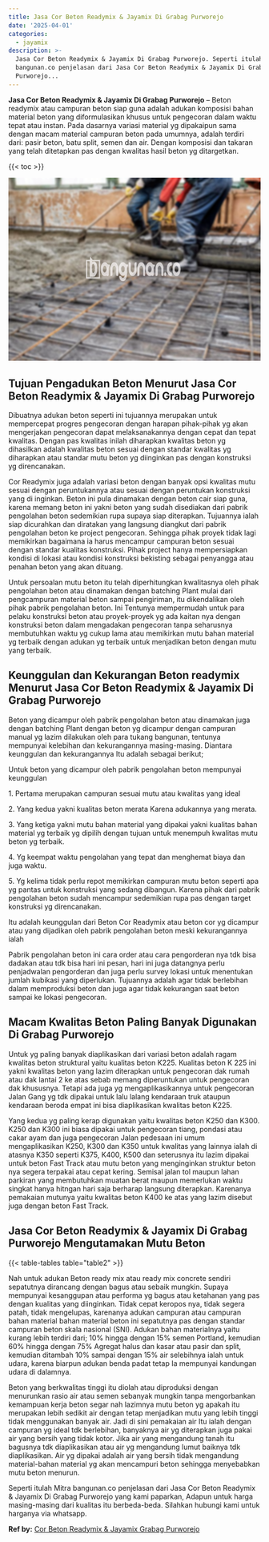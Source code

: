 ```yaml
---
title: Jasa Cor Beton Readymix & Jayamix Di Grabag Purworejo
date: '2025-04-01'
categories:
  - jayamix
description: >-
  Jasa Cor Beton Readymix & Jayamix Di Grabag Purworejo. Seperti itulah Mitra
  bangunan.co penjelasan dari Jasa Cor Beton Readymix & Jayamix Di Grabag
  Purworejo...
---
```


**Jasa Cor Beton Readymix & Jayamix Di Grabag Purworejo** – Beton readymix atau campuran beton siap guna adalah adukan komposisi bahan material beton yang diformulasikan khusus untuk pengecoran dalam waktu tepat atau instan. Pada dasarnya variasi material yg dipakaipun sama dengan macam material campuran beton pada umumnya, adalah terdiri dari: pasir beton, batu split, semen dan air. Dengan komposisi dan takaran yang telah ditetapkan pas dengan kwalitas hasil beton yg ditargetkan.

{{< toc >}}

![Jasa Cor Beton Readymix & Jayamix Di Grabag Purworejo](/images/jasa-cor-readymix-45.png)

## Tujuan Pengadukan Beton Menurut Jasa Cor Beton Readymix & Jayamix Di Grabag Purworejo

Dibuatnya adukan beton seperti ini tujuannya merupakan untuk mempercepat progres pengecoran dengan harapan pihak-pihak yg akan mengerjakan pengecoran dapat melaksanakannya dengan cepat dan tepat kwalitas. Dengan pas kwalitas inilah diharapkan kwalitas beton yg dihasilkan adalah kwalitas beton sesuai dengan standar kwalitas yg diharapkan atau standar mutu beton yg diinginkan pas dengan konstruksi yg direncanakan.

Cor Readymix juga adalah variasi beton dengan banyak opsi kwalitas mutu sesuai dengan peruntukannya atau sesuai dengan peruntukan konstruksi yang di inginkan. Beton ini pula dinamakan dengan beton cair siap guna, karena memang beton ini yakni beton yang sudah disediakan dari pabrik pengolahan beton sedemikian rupa supaya siap diterapkan. Tujuannya ialah siap dicurahkan dan diratakan yang langsung diangkut dari pabrik pengolahan beton ke project pengecoran. Sehingga pihak proyek tidak lagi memikirkan bagaimana ia harus mencampur campuran beton sesuai dengan standar kualitas konstruksi. Pihak project hanya mempersiapkan kondisi di lokasi atau kondisi konstruksi bekisting sebagai penyangga atau penahan beton yang akan dituang.

Untuk persoalan mutu beton itu telah diperhitungkan kwalitasnya oleh pihak pengolahan beton atau dinamakan dengan batching Plant mulai dari pengcampuran material beton sampai pengiriman, itu dikendalikan oleh pihak pabrik pengolahan beton. Ini Tentunya mempermudah untuk para pelaku konstruksi beton atau proyek-proyek yg ada kaitan nya dengan konstruksi beton dalam mengadakan pengecoran tanpa seharusnya membutuhkan waktu yg cukup lama atau memikirkan mutu bahan material yg terbaik dengan adukan yg terbaik untuk menjadikan beton dengan mutu yang terbaik.

## Keunggulan dan Kekurangan Beton readymix Menurut Jasa Cor Beton Readymix & Jayamix Di Grabag Purworejo

Beton yang dicampur oleh pabrik pengolahan beton atau dinamakan juga dengan batching Plant dengan beton yg dicampur dengan campuran manual yg lazim dilakukan oleh para tukang bangunan, tentunya mempunyai kelebihan dan kekurangannya masing-masing. Diantara keunggulan dan kekurangannya Itu adalah sebagai berikut;

Untuk beton yang dicampur oleh pabrik pengolahan beton mempunyai keunggulan

1\. Pertama merupakan campuran sesuai mutu atau kwalitas yang ideal

2\. Yang kedua yakni kualitas beton merata Karena adukannya yang merata.

3\. Yang ketiga yakni mutu bahan material yang dipakai yakni kualitas bahan material yg terbaik yg dipilih dengan tujuan untuk menempuh kwalitas mutu beton yg terbaik.

4\. Yg keempat waktu pengolahan yang tepat dan menghemat biaya dan juga waktu.

5\. Yg kelima tidak perlu repot memikirkan campuran mutu beton seperti apa yg pantas untuk konstruksi yang sedang dibangun. Karena pihak dari pabrik pengolahan beton sudah mencampur sedemikian rupa pas dengan target konstruksi yg direncanakan.

Itu adalah keunggulan dari Beton Cor Readymix atau beton cor yg dicampur atau yang dijadikan oleh pabrik pengolahan beton meski kekurangannya ialah

Pabrik pengolahan beton ini cara order atau cara pengorderan nya tdk bisa dadakan atau tdk bisa hari ini pesan, hari ini juga datangnya perlu penjadwalan pengorderan dan juga perlu survey lokasi untuk menentukan jumlah kubikasi yang diperlukan. Tujuannya adalah agar tidak berlebihan dalam memproduksi beton dan juga agar tidak kekurangan saat beton sampai ke lokasi pengecoran.

## Macam Kwalitas Beton Paling Banyak Digunakan Di Grabag Purworejo

Untuk yg paling banyak diaplikasikan dari variasi beton adalah ragam kwalitas beton struktural yaitu kualitas beton K225. Kualitas beton K 225 ini yakni kwalitas beton yang lazim diterapkan untuk pengecoran dak rumah atau dak lantai 2 ke atas sebab memang diperuntukan untuk pengecoran dak khususnya. Tetapi ada juga yg mengaplikasikannya untuk pengecoran Jalan Gang yg tdk dipakai untuk lalu lalang kendaraan truk ataupun kendaraan beroda empat ini bisa diaplikasikan kwalitas beton K225.

Yang kedua yg paling kerap digunakan yaitu kwalitas beton K250 dan K300. K250 dan K300 ini biasa dipakai untuk pengecoran tiang, pondasi atau cakar ayam dan juga pengecoran Jalan pedesaan ini umum mengaplikasikan K250, K300 dan K350 untuk kwalitas yang lainnya ialah di atasnya K350 seperti K375, K400, K500 dan seterusnya itu lazim dipakai untuk beton Fast Track atau mutu beton yang menginginkan struktur beton nya segera terpakai atau cepat kering. Semisal jalan tol maupun lahan parkiran yang membutuhkan muatan berat maupun memerlukan waktu singkat hanya hitngan hari saja berharap langsung diterapkan. Karenanya pemakaian mutunya yaitu kwalitas beton K400 ke atas yang lazim disebut juga dengan beton Fast Track.

## Jasa Cor Beton Readymix & Jayamix Di Grabag Purworejo Mengutamakan Mutu Beton

{{< table-tables table="table2" >}}

Nah untuk adukan Beton ready mix atau ready mix concrete sendiri sepatutnya dirancang dengan bagus atau sebaik mungkin. Supaya mempunyai kesanggupan atau performa yg bagus atau ketahanan yang pas dengan kualitas yang diinginkan. Tidak cepat keropos nya, tidak segera patah, tidak mengelupas, karenanya adukan campuran atau campuran bahan material bahan material beton ini sepatutnya pas dengan standar campuran beton skala nasional (SNI). Adukan bahan materialnya yaitu kurang lebih terdiri dari; 10% hingga dengan 15% semen Portland, kemudian 60% hingga dengan 75% Agregat halus dan kasar atau pasir dan split, kemudian ditambah 10% sampai dengan 15% air selebihnya ialah untuk udara, karena biarpun adukan benda padat tetap Ia mempunyai kandungan udara di dalamnya.

Beton yang berkwalitas tinggi itu diolah atau diproduksi dengan menurunkan rasio air atau semen sebanyak mungkin tanpa mengorbankan kemampuan kerja beton segar nah lazimnya mutu beton yg apakah itu merupakan lebih sedikit air dengan tetap menjadikan mutu yang lebih tinggi tidak menggunakan banyak air. Jadi di sini pemakaian air Itu ialah dengan campuran yg ideal tdk berlebihan, banyaknya air yg diterapkan juga pakai air yang bersih yang tidak kotor. Jika air yang mengandung tanah itu bagusnya tdk diaplikasikan atau air yg mengandung lumut baiknya tdk diaplikasikan. Air yg dipakai adalah air yang bersih tidak mengandung material-bahan material yg akan mencampuri beton sehingga menyebabkan mutu beton menurun.

Seperti itulah Mitra bangunan.co penjelasan dari Jasa Cor Beton Readymix & Jayamix Di Grabag Purworejo yang kami paparkan, Adapun untuk harga masing-masing dari kualitas itu berbeda-beda. Silahkan hubungi kami untuk harganya via whatsapp.

**Ref by:** [Cor Beton Readymix & Jayamix Grabag Purworejo](https://id.wikipedia.org/wiki/Cor)
